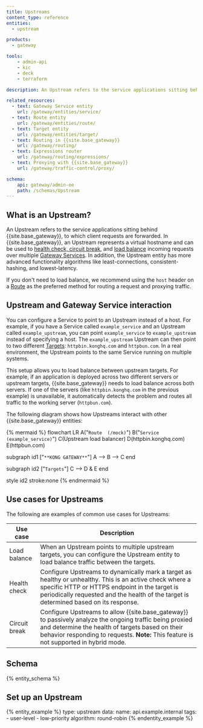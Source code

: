 ```yaml
---
title: Upstreams 
content_type: reference
entities:
  - upstream

products:
  - gateway

tools:
    - admin-api
    - kic
    - deck
    - terraform

description: An Upstream refers to the service applications sitting behind {{site.base_gateway}}, to which client requests are forwarded.

related_resources:
  - text: Gateway Service entity
    url: /gateway/entities/service/
  - text: Route entity
    url: /gateway/entities/route/
  - text: Target entity
    url: /gateway/entities/target/
  - text: Routing in {{site.base_gateway}}
    url: /gateway/routing/
  - text: Expressions router
    url: /gateway/routing/expressions/
  - text: Proxying with {{site.base_gateway}}
    url: /gateway/traffic-control/proxy/

schema:
    api: gateway/admin-ee
    path: /schemas/Upstream
---
```


## What is an Upstream?

An Upstream refers to the service applications sitting behind {{site.base_gateway}}, to which client requests are forwarded. In {{site.base_gateway}}, an Upstream represents a virtual hostname and can be used to [health check, circuit break](https://docs.konghq.com/gateway/latest/how-kong-works/health-checks/), and [load balance](https://docs.konghq.com/gateway/latest/how-kong-works/load-balancing/) incoming requests over multiple [Gateway Services](/gateway/entities/service/). In addition, the Upstream entity has more advanced functionality algorithms like least-connections, consistent-hashing, and lowest-latency.

If you don't need to load balance, we recommend using the `host` header on a [Route](/gateway/entities/route/) as the preferred method for routing a request and proxying traffic.

## Upstream and Gateway Service interaction

You can configure a Service to point to an Upstream instead of a host. 
For example, if you have a Service called `example_service` and an Upstream called `example_upstream`, you can point `example_service` to `example_upstream` instead of specifying a host. 
The `example_upstream` Upstream can then point to two different [Targets](/gateway/entities/target/): `httpbin.konghq.com` and `httpbun.com`. 
In a real environment, the Upstream points to the same Service running on multiple systems.

This setup allows you to load balance between upstream targets. 
For example, if an application is deployed across two different servers or upstream targets, {{site.base_gateway}} needs to load balance across both servers. 
If one of the servers (like `httpbin.konghq.com` in the previous example) is unavailable, it automatically detects the problem and routes all traffic to the working server (`httpbun.com`). 

The following diagram shows how Upstreams interact with other {{site.base_gateway}} entities:

<!--vale off-->

{% mermaid %}
flowchart LR
  A("`Route 
  (/mock)`")
  B("`Service
  (example_service)`")
  C(Upstream load balancer)
  D(httpbin.konghq.com)
  E(httpbun.com)

  subgraph id1 ["`**KONG GATEWAY**`"]
    A --> B --> C
  end

  subgraph id2 ["`Targets`"]
    C --> D & E
  end

  style id2 stroke:none
{% endmermaid %}

<!--vale on-->

## Use cases for Upstreams

The following are examples of common use cases for Upstreams:

| Use case | Description |
|----------|-------------|
| Load balance | When an Upstream points to multiple upstream targets, you can configure the Upstream entity to load balance traffic between the targets. |
| Health check | Configure Upstreams to dynamically mark a target as healthy or unhealthy. This is an active check where a specific HTTP or HTTPS endpoint in the target is periodically requested and the health of the target is determined based on its response. |
| Circuit break | Configure Upstreams to allow {{site.base_gateway}} to passively analyze the ongoing traffic being proxied and determine the health of targets based on their behavior responding to requests. **Note:** This feature is not supported in hybrid mode. |

## Schema

{% entity_schema %}

## Set up an Upstream

{% entity_example %}
type: upstream
data:
    name: api.example.internal
    tags:
      - user-level
      - low-priority
    algorithm: round-robin
{% endentity_example %}
